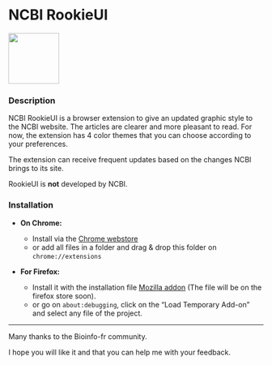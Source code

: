 # NCBI RookieUI
<img src="https://github.com/pierrejacquet/NCBI-RookieUI/blob/master/Chrome/ROOKIEMAX.png?raw=true" width="100">

### Description

NCBI RookieUI is a browser extension to give an updated graphic style to the NCBI website. The articles are clearer and more pleasant to read. For now, the extension has 4 color themes that you can choose according to your preferences.



The extension can receive frequent updates based on the changes NCBI brings to its site.



RookieUI is **not** developed by NCBI.



### Installation

- **On Chrome:**
	- Install via the [Chrome webstore]
	- or add all files in a folder and drag & drop this folder on ```chrome://extensions```



- **For Firefox:**
	- Install it with the installation file [Mozilla addon] (The file will be on the firefox store soon).
	- or go on ```about:debugging```, click on the “Load Temporary Add-on” and select any file of the project.



------

Many thanks to the Bioinfo-fr community.

I hope you will like it and that you can help me with your feedback.



   [chrome://extensions]: <chrome://extensions>
   [Chrome webstore]: <https://chrome.google.com/webstore/detail/ncbi-rookie-ui/abpchaihggmpmpldeofeigihpmiejoba>
   [about:debugging]: <about:debugging>
   [Mozilla addon]: <https://github.com/pierrejacquet/NCBI-RookieUI/blob/master/xpi-files/ncbi_rookieui.xpi?raw=true>
